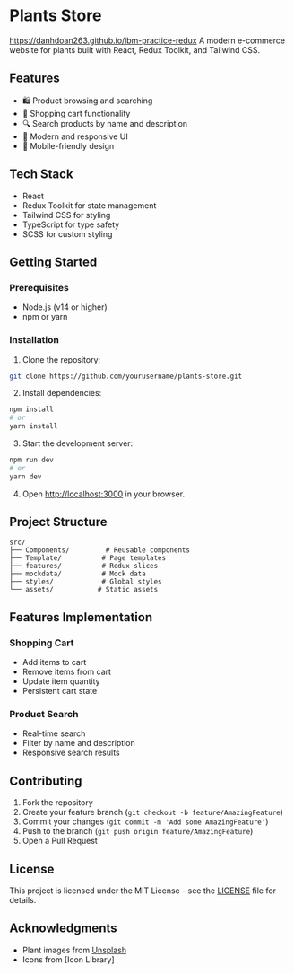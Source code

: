 # Plants Store
https://danhdoan263.github.io/ibm-practice-redux
A modern e-commerce website for plants built with React, Redux Toolkit, and Tailwind CSS.

## Features

- 🛍️ Product browsing and searching
- 🛒 Shopping cart functionality
- 🔍 Search products by name and description
- 🎨 Modern and responsive UI
- 📱 Mobile-friendly design

## Tech Stack

- React
- Redux Toolkit for state management
- Tailwind CSS for styling
- TypeScript for type safety
- SCSS for custom styling

## Getting Started

### Prerequisites

- Node.js (v14 or higher)
- npm or yarn

### Installation

1. Clone the repository:
```bash
git clone https://github.com/yourusername/plants-store.git
```

2. Install dependencies:
```bash
npm install
# or
yarn install
```

3. Start the development server:
```bash
npm run dev
# or
yarn dev
```

4. Open [http://localhost:3000](http://localhost:3000) in your browser.

## Project Structure

```
src/
├── Components/         # Reusable components
├── Template/          # Page templates
├── features/          # Redux slices
├── mockdata/          # Mock data
├── styles/            # Global styles
└── assets/           # Static assets
```

## Features Implementation

### Shopping Cart
- Add items to cart
- Remove items from cart
- Update item quantity
- Persistent cart state

### Product Search
- Real-time search
- Filter by name and description
- Responsive search results

## Contributing

1. Fork the repository
2. Create your feature branch (`git checkout -b feature/AmazingFeature`)
3. Commit your changes (`git commit -m 'Add some AmazingFeature'`)
4. Push to the branch (`git push origin feature/AmazingFeature`)
5. Open a Pull Request

## License

This project is licensed under the MIT License - see the [LICENSE](LICENSE) file for details.

## Acknowledgments

- Plant images from [Unsplash](https://unsplash.com)
- Icons from [Icon Library]

